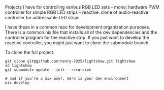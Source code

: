 Projects I have for controlling various RGB LED sets
    - mono: hardware PWM controller for simple RGB LED strips
    - reactive: clone of audio-reactive controller for addressable LED strips

I have these in a common repo for development organization purposes. There is a common nix file that installs all of the dev dependencies and the controller program for the reactive strip. If you just want to develop the reactive controller, you might just want to clone the submodule branch.

To clone the full project:
```{shell}
git clone git@github.com:henry-2025/lightshow.git lightshow
cd lightshow
git submodule update --init --recursive

# and if you're a nix user, here is your dev environment
nix develop
```